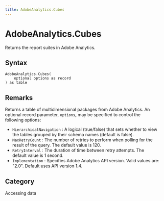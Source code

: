 ```yaml
---
title: AdobeAnalytics.Cubes
---
```


# AdobeAnalytics.Cubes


Returns the report suites in Adobe Analytics.


## Syntax

```powerquery
AdobeAnalytics.Cubes(
    optional options as record
) as table
```


## Remarks

Returns a table of multidimensional packages from Adobe Analytics. An optional record parameter, <code>options</code>, may be specified to control the following options:    <ul><li><code>HierarchicalNavigation</code> : A logical (true/false) that sets whether to view the tables grouped by their schema names (default is false).</li><li><code>MaxRetryCount</code> : The number of retries to perform when polling for the result of the query. The default value is 120.</li><li><code>RetryInterval</code> : The duration of time between retry attempts. The default value is 1 second.</li><li><code>Implementation</code> : Specifies Adobe Analytics API version. Valid values are: &quot;2.0&quot;. Default uses API version 1.4.</li></ul>    



## Category
Accessing data
